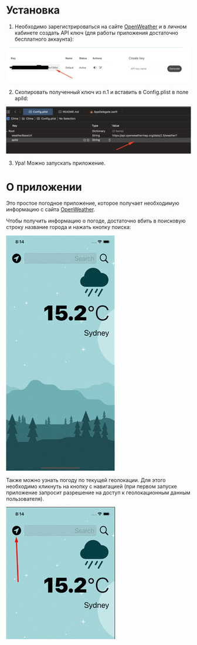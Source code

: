 #  Установка
1. Необходимо зарегистрироваться на сайте [OpenWeather](https://home.openweathermap.org/) и в личном кабинете создать API ключ (для работы приложения достаточно бесплатного аккаунта):

![OpenWeather API Key](Docs/api_key.png)

2. Скопировать полученный ключ из п.1 и вставить в Config.plist в поле apiId:

![Config.plist](Docs/config.png)

3. Ура! Можно запускать приложение.

#  О приложении
Это простое погодное приложение, которое получает необходимую информацию с сайта [OpenWeather](https://home.openweathermap.org/).

Чтобы получить информацию о погоде, достаточно вбить в поисковую строку название города и нажать кнопку поиска:

![Search city](Docs/type_city.gif)

Также можно узнать погоду по текущей геолокации. Для этого необходимо кликнуть на кнопку с навигацией (при первом запуске приложение запросит разрешение на доступ к геолокационным данным пользователя).

![GPS Icon](Docs/gps_icon.png)
